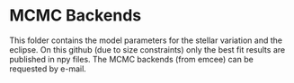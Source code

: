 # MCMC Backends

This folder contains the model parameters for the stellar variation and the eclipse. 
On this github (due to size constraints) only the best fit results are published in npy files. 
The MCMC backends (from emcee) can be requested by e-mail.
